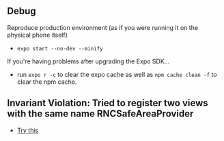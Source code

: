 ## Debug
Reproduce production environment (as if you were running it on the physical phone itself)
- `expo start --no-dev --minify`

If you're having problems after upgrading the Expo SDK...
- run `expo r -c` to clear the expo cache as well as `npm cache clean -f` to clear the npm cache.

## Invariant Violation: Tried to register two views with the same name RNCSafeAreaProvider
- [Try this](https://github.com/th3rdwave/react-native-safe-area-context/issues/110#issuecomment-668864576)
